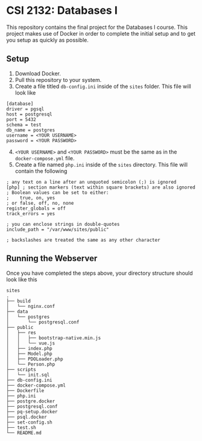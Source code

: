 # CSI 2132: Databases I

This repository contains the final project for the Databases I course. This project makes use of Docker in order to complete the initial setup and to get you setup as quickly as possible.

## Setup

1. Download Docker.
2. Pull this repository to your system.
3. Create a file titled `db-config.ini` inside of the `sites` folder. This file will look like

```
[database]
driver = pgsql
host = postgresql
port = 5432
schema = test
db_name = postgres
username = <YOUR USERNAME>
password = <YOUR PASSWORD>
```

4. `<YOUR USERNAME>` and `<YOUR PASSWORD>` must be the same as in the `docker-compose.yml` file.
5. Create a file named `php.ini` inside of the `sites` directory. This file will contain the following

```
; any text on a line after an unquoted semicolon (;) is ignored
[php] ; section markers (text within square brackets) are also ignored
; Boolean values can be set to either:
;    true, on, yes
; or false, off, no, none
register_globals = off
track_errors = yes

; you can enclose strings in double-quotes
include_path = "/var/www/sites/public"

; backslashes are treated the same as any other character
```

## Running the Webserver

Once you have completed the steps above, your directory structure should look like this

```
sites
.
├── build
│   └── nginx.conf
├── data
│   └── postgres
│       └── postgresql.conf
├── public
│   ├── res
│   │   ├── bootstrap-native.min.js
│   │   └── vue.js
│   ├── index.php
│   ├── Model.php
│   ├── PDOLoader.php
│   └── Person.php
├── scripts
│   └── init.sql
├── db-config.ini
├── docker-compose.yml
├── Dockerfile
├── php.ini
├── postgre.docker
├── postgresql.conf
├── pq-setup.docker
├── psql.docker
├── set-config.sh
├── test.sh
└── README.md
```

